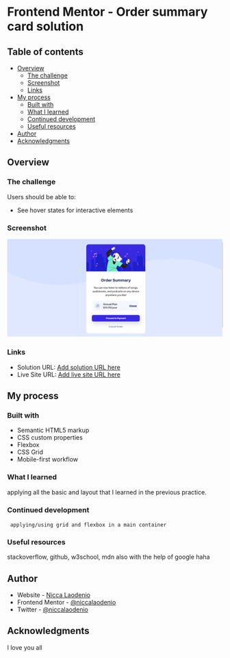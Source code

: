 # Frontend Mentor - Order summary card solution
## Table of contents

- [Overview](#overview)
  - [The challenge](#the-challenge)
  - [Screenshot](#screenshot)
  - [Links](#links)
- [My process](#my-process)
  - [Built with](#built-with)
  - [What I learned](#what-i-learned)
  - [Continued development](#continued-development)
  - [Useful resources](#useful-resources)
- [Author](#author)
- [Acknowledgments](#acknowledgments)


## Overview

### The challenge

Users should be able to:

- See hover states for interactive elements

### Screenshot

![](images/SS.PNG)


### Links

- Solution URL: [Add solution URL here](https://your-solution-url.com)
- Live Site URL: [Add live site URL here](https://your-live-site-url.com)

## My process

### Built with

- Semantic HTML5 markup
- CSS custom properties
- Flexbox
- CSS Grid
- Mobile-first workflow


### What I learned

 applying all the basic and layout that I learned in the previous practice.

### Continued development
     applying/using grid and flexbox in a main container

### Useful resources
  stackoverflow, github, w3school, mdn also with the help of google haha

## Author

- Website - [Nicca Laodenio](https://www.instagram/niccalaodenio.com)
- Frontend Mentor - [@niccalaodenio](https://www.frontendmentor.io/profile/niccalaodenio)
- Twitter - [@niccalaodenio](https://www.twitter.com/niccalaodenio)


## Acknowledgments
I love you all
